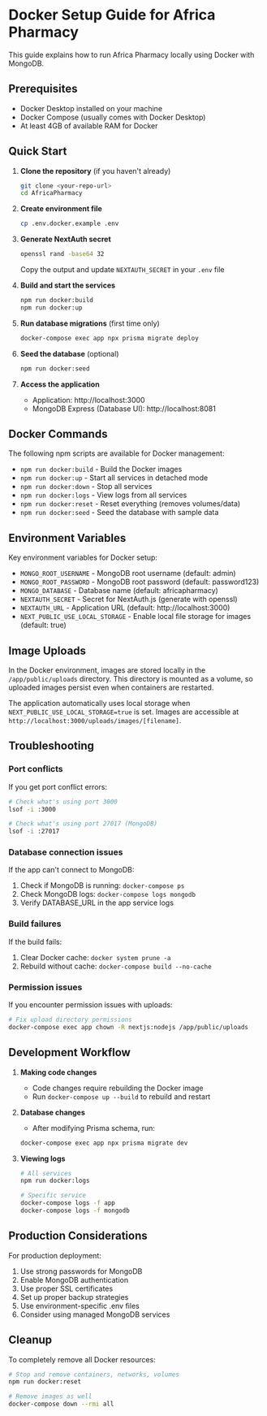 # Docker Setup Guide for Africa Pharmacy

This guide explains how to run Africa Pharmacy locally using Docker with MongoDB.

## Prerequisites

- Docker Desktop installed on your machine
- Docker Compose (usually comes with Docker Desktop)
- At least 4GB of available RAM for Docker

## Quick Start

1. **Clone the repository** (if you haven't already)
   ```bash
   git clone <your-repo-url>
   cd AfricaPharmacy
   ```

2. **Create environment file**
   ```bash
   cp .env.docker.example .env
   ```

3. **Generate NextAuth secret**
   ```bash
   openssl rand -base64 32
   ```
   Copy the output and update `NEXTAUTH_SECRET` in your `.env` file

4. **Build and start the services**
   ```bash
   npm run docker:build
   npm run docker:up
   ```

5. **Run database migrations** (first time only)
   ```bash
   docker-compose exec app npx prisma migrate deploy
   ```

6. **Seed the database** (optional)
   ```bash
   npm run docker:seed
   ```

7. **Access the application**
   - Application: http://localhost:3000
   - MongoDB Express (Database UI): http://localhost:8081

## Docker Commands

The following npm scripts are available for Docker management:

- `npm run docker:build` - Build the Docker images
- `npm run docker:up` - Start all services in detached mode
- `npm run docker:down` - Stop all services
- `npm run docker:logs` - View logs from all services
- `npm run docker:reset` - Reset everything (removes volumes/data)
- `npm run docker:seed` - Seed the database with sample data

## Environment Variables

Key environment variables for Docker setup:

- `MONGO_ROOT_USERNAME` - MongoDB root username (default: admin)
- `MONGO_ROOT_PASSWORD` - MongoDB root password (default: password123)
- `MONGO_DATABASE` - Database name (default: africapharmacy)
- `NEXTAUTH_SECRET` - Secret for NextAuth.js (generate with openssl)
- `NEXTAUTH_URL` - Application URL (default: http://localhost:3000)
- `NEXT_PUBLIC_USE_LOCAL_STORAGE` - Enable local file storage for images (default: true)

## Image Uploads

In the Docker environment, images are stored locally in the `/app/public/uploads` directory. This directory is mounted as a volume, so uploaded images persist even when containers are restarted.

The application automatically uses local storage when `NEXT_PUBLIC_USE_LOCAL_STORAGE=true` is set. Images are accessible at `http://localhost:3000/uploads/images/[filename]`.

## Troubleshooting

### Port conflicts
If you get port conflict errors:
```bash
# Check what's using port 3000
lsof -i :3000

# Check what's using port 27017 (MongoDB)
lsof -i :27017
```

### Database connection issues
If the app can't connect to MongoDB:
1. Check if MongoDB is running: `docker-compose ps`
2. Check MongoDB logs: `docker-compose logs mongodb`
3. Verify DATABASE_URL in the app service logs

### Build failures
If the build fails:
1. Clear Docker cache: `docker system prune -a`
2. Rebuild without cache: `docker-compose build --no-cache`

### Permission issues
If you encounter permission issues with uploads:
```bash
# Fix upload directory permissions
docker-compose exec app chown -R nextjs:nodejs /app/public/uploads
```

## Development Workflow

1. **Making code changes**
   - Code changes require rebuilding the Docker image
   - Run `docker-compose up --build` to rebuild and restart

2. **Database changes**
   - After modifying Prisma schema, run:
   ```bash
   docker-compose exec app npx prisma migrate dev
   ```

3. **Viewing logs**
   ```bash
   # All services
   npm run docker:logs
   
   # Specific service
   docker-compose logs -f app
   docker-compose logs -f mongodb
   ```

## Production Considerations

For production deployment:

1. Use strong passwords for MongoDB
2. Enable MongoDB authentication
3. Use proper SSL certificates
4. Set up proper backup strategies
5. Use environment-specific .env files
6. Consider using managed MongoDB services

## Cleanup

To completely remove all Docker resources:
```bash
# Stop and remove containers, networks, volumes
npm run docker:reset

# Remove images as well
docker-compose down --rmi all
```